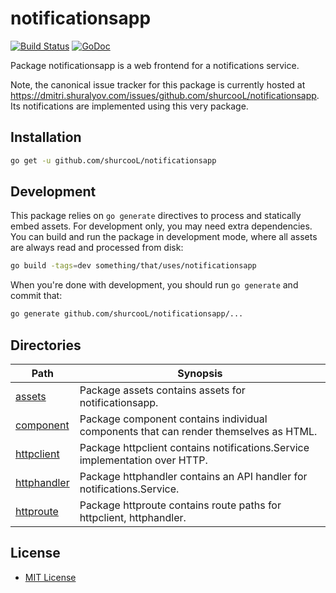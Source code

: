 notificationsapp
================

[![Build Status](https://travis-ci.org/shurcooL/notificationsapp.svg?branch=master)](https://travis-ci.org/shurcooL/notificationsapp) [![GoDoc](https://godoc.org/github.com/shurcooL/notificationsapp?status.svg)](https://godoc.org/github.com/shurcooL/notificationsapp)

Package notificationsapp is a web frontend for a notifications service.

Note, the canonical issue tracker for this package is currently hosted at
https://dmitri.shuralyov.com/issues/github.com/shurcooL/notificationsapp.
Its notifications are implemented using this very package.

Installation
------------

```bash
go get -u github.com/shurcooL/notificationsapp
```

Development
-----------

This package relies on `go generate` directives to process and statically embed assets. For development only, you may need extra dependencies. You can build and run the package in development mode, where all assets are always read and processed from disk:

```bash
go build -tags=dev something/that/uses/notificationsapp
```

When you're done with development, you should run `go generate` and commit that:

```bash
go generate github.com/shurcooL/notificationsapp/...
```

Directories
-----------

| Path                                                                              | Synopsis                                                                             |
|-----------------------------------------------------------------------------------|--------------------------------------------------------------------------------------|
| [assets](https://godoc.org/github.com/shurcooL/notificationsapp/assets)           | Package assets contains assets for notificationsapp.                                 |
| [component](https://godoc.org/github.com/shurcooL/notificationsapp/component)     | Package component contains individual components that can render themselves as HTML. |
| [httpclient](https://godoc.org/github.com/shurcooL/notificationsapp/httpclient)   | Package httpclient contains notifications.Service implementation over HTTP.          |
| [httphandler](https://godoc.org/github.com/shurcooL/notificationsapp/httphandler) | Package httphandler contains an API handler for notifications.Service.               |
| [httproute](https://godoc.org/github.com/shurcooL/notificationsapp/httproute)     | Package httproute contains route paths for httpclient, httphandler.                  |

License
-------

-	[MIT License](https://opensource.org/licenses/mit-license.php)
